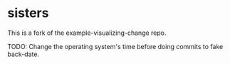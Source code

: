 # sisters

This is a fork of the example-visualizing-change repo.

TODO: Change the operating system's time before doing commits to fake back-date.
